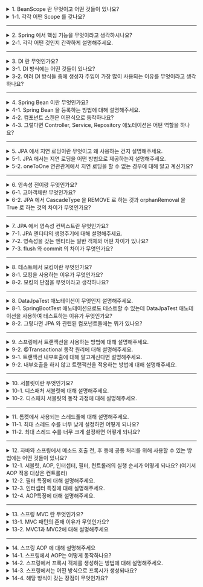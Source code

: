 <details>
  <summary>1. BeanScope 란 무엇이고 어떤 것들이 있나요?</summary>
  빈이 존재할 수 있는 범위를 뜻하며 싱글톤, 프로토타입, 웹 관련 스코프가 있습니다. 스프링 빈은 기본적으로 싱글톤 스코프로 생성됩니다.
</details>
<details>
  <summary>1-1. 각각 어떤 Scope 를 갖나요?</summary>
  1. 싱글톤: 기본 스코프로, 스프링 컨테이너의 시작과 종료까지 유지<br>
  2. 프로토타입: 스프링 컨테이너는 빈의 생성과 의존관계 주입까지만 관여하고 더는 관리하지 않음 프로토타입 스코프 빈을 스프링 컨테이너에 조회하면 스프링 컨테이너는 항상 새로운 인스턴스를 생성해서 반환<br>
  3. 웹 관련 스코프

    request : 웹 요청이 들어오고 나갈때 까지 유지
    session : 웹 세션이 생성되고 종료될때까지 유지
    application : 웹의 서블릿 컨텍스트와 같은 범위로 유지
</details>

---

<details>
  <summary>2. Spring 에서 핵심 기능을 무엇이라고 생각하시나요?</summary>
    스프링의 핵심 기능에는 DI, IoC, AOP, MVC 가 있습니다.
</details>
<details>
  <summary>2-1. 각각 어떤 것인지 간략하게 설명해주세요.</summary>
    1. DI: 의존성 주입이란 객체 간의 의존 관계를 객체 자신이 아닌 외부에서 주입하는 것입니다.<br>
    2. IoC: 제어의 역전이란 객체의 생성, 생명주기의 관리를 외부 컨테이너가 담당하는 것입니다.<br>
    3. AOP: 관점 지향 프로그래밍이란 핵심 비즈니스 로직과 공통 모듈을 분리하여 관리하는 것입니다.<br>
    4. MVC: Model, View, Controller 로 나누어 사용자 인터페이스와 비즈니스 로직을 분리하는 것입니다.
</details>

---

<details>
  <summary>3. DI 란 무엇인가요?</summary>
  의존성 주입을 의미하며 객체들 간의 의존 관계를 설정하는 것입니다.
</details>
<details>
  <summary>3-1. DI 방식에는 어떤 것들이 있나요?</summary>
  setter 주입, 생성자 주입, 필드 주입이 있습니다.
</details>
<details>
  <summary>3-2. 여러 DI 방식들 중에 생성자 주입이 가장 많이 사용되는 이유를 무엇이라고 생각하나요?</summary>
  final 키워드를 사용하여 객체의 불변을 보장할 수 있고, 개발자의 실수로 인해 빈 주입이 이루어지지 않았을 경우 컴파일 시점에서 오류를 확인할 수 있기 때문입니다. 
</details>

---

<details>
  <summary>4. Spring Bean 이란 무엇인가요?</summary>
  스프링 컨테이너에서 생성되고 관리되는 객체입니다.
</details>
<details>
  <summary>4-1. Spring Bean 을 등록하는 방법에 대해 설명해주세요.</summary>
  Spring Bean 을 등록하는 방법에는 Configuration 애노테이션을 사용하여 설정파일을 통해 등록하는 방법과 컴포넌트 스캔을 통해 등록하는 방법이 있습니다.
</details>
<details>
  <summary>4-2. 컴포넌트 스캔은 어떤식으로 동작하나요?</summary>
  스프링 컨테이너가 띄워 질 때 자바 실행 파일이 존재하는 패키지 하위의 @Component 를 가진 클래스들을 스캔하여 스프링 빈으로 등록합니다. @Controller, @Service, @Repository 은 @Component 를 포함하고 있어 컴포넌트 스캔의 대상이 됩니다.
</details>
<details>
  <summary>4-3. 그렇다면 Controller, Service, Repository 애노테이션은 어떤 역할을 하나요?</summary>
  @Controller : 스프링 MVC 컨트롤러로 인식<br>
  @Service : 스프링 비지니스 로직에서 사용 특별한 처리가 따로 없고 비지니스 계층을 인식하는데 도움이 됨<br>
  @Repository : 스프링 데이터 접근 계층에서 사용 데이터 계층에서 발생하는 예외를 스프링이 추상화하여 서비스 계층에서 추상화된 예외에 의존하도록 해줌
</details>

---

<details>
  <summary>5. JPA 에서 지연 로딩이란 무엇이고 왜 사용하는 건지 설명해주세요.</summary>
    지연로딩은 연관관계가 설정된 엔티티를 조회할 때 연관된 엔티티를 조회하지 않고, 실제로 사용될 때 조회하는 것을 의미합니다. 연관관계가 설정된 엔티티를 조회할 때 연관된 엔티티를 조회하지 않고, 실제로 사용될 때 조회하므로 성능상의 이점이 있습니다.
</details>
<details>
  <summary>5-1. JPA 에서는 지연 로딩을 어떤 방법으로 제공하는지 설명해주세요.</summary>
    JPA 에서는 지연 로딩을 프록시 객체를 통해 제공합니다. 프록시 객체는 실제 객체를 대신하여 사용되며, 실제 객체가 사용될 때 초기화되어 사용됩니다.
</details>
<details>
  <summary>5-2. oneToOne 연관관계에서 지연 로딩을 할 수 없는 경우에 대해 알고 계신가요?</summary>
  oneToOne 연관관계에서 연관관계의 주인이 아닌 쪽에서 조회를 할 경우 지연 로딩이 불가능합니다. 연관 관계의 주인이 아닌 쪽에서 조회를 할 경우 외래키를 조회할 수 없기 때문입니다.
</details>

---

<details>
  <summary>6. 영속성 전이랑 무엇인가요?</summary>
  특정 엔티티를 영속 상태로 만들 때 연관된 엔티티로 함께 영속 상태로 만드는 것을 의미합니다.
</details>
<details>
  <summary>6-1. 고아객체란 무엇인가요?</summary>
  부모 엔티티의 참조가 끊어진 자식 엔티티를 의미합니다.
</details>
<details>
  <summary>6-2. JPA 에서 CascadeType 을 REMOVE 로 하는 것과 orphanRemoval 을 True 로 하는 것의 차이가 무엇인가요?</summary>
    CascadeType 을 Delete 로 설정하면 부모 엔티티를 삭제할 때 자식 엔티티도 함께 삭제됩니다. orphanRemoval 을 True 로 설정하면 부모 엔티티와 연관관계가 끊어진 자식 엔티티를 삭제합니다.
</details>

---

<details>
  <summary>7. JPA 에서 영속성 컨텍스트란 무엇인가요?</summary>
  엔티티를 영구 저장하는 환경으로 영속성 컨텍스트에 속한 엔티티들은 JPA 가 관리합니다. 엔티티 메니저를 통해 영속성 컨텍스트에 접근할 수 있습니다.
</details>
<details>
  <summary>7-1. JPA 엔티티의 생명주기에 대해 설명해주세요.</summary>
  비영속 상태 -> 영속 상태 -> 준영속 상태 or 제거 상태
  - 비영속 상태: 영속성 컨텍스트와 전혀 관계가 없는 상태로 일반 자바 객체
  - 영속 상태: 영속성 컨텍스트에서 관리되는 객체. 해당 객체는 flush 전까지 영속성 컨텍스트에만 존재하다가 flush 가 되면 db 에 영속화 됨
  - 준영속 상태: 영속성 컨텍스트에 저장되었다가 분리된 상태
  - 제거 상태: 영속성 컨텍스트에서 제거된 상태
</details>
<details>
  <summary>7-2. 영속성을 갖는 엔티티는 일반 객체와 어떤 차이가 있나요?</summary>
  - 1차 캐시에 저장: PK 를 키로 하는 1차 캐시에 저장. PK 로 조회할 경우 db 를 조회하지 않고 1차 캐시에 있는 엔티티를 반환
  - 동일성 보장: 영속성 컨텍스트는 1차 캐시에 있는 인스턴스를 반환하므로 동일성 보장
  - 쓰기 지연: persis 를 할 때, 쿼리를 db 에 바로 전달하지 않고 1차 캐시에 저장하고 쓰기 지연 SQL 저장소에 저장. 트랜잭션이 커밋되거나 flush 되면 쓰기 지연 SQL 저장소에 쌓여있던 쿼리들을 db 에 전달
  - 변경 감지: jpa 는 영속성 컨텍스트에 엔티티의 최조 상태인 스냅샷을 저장. flush 가 호출되면 현재의 엔티티와 스냅샷을 비교하여 update sql 을 쓰기 지연 SQL 저장소에 추가
</details>
<details>
  <summary>7-3. flush 와 commit 의 차이가 무엇인가요?</summary>
    flush 는 영속성 컨텍스트의 변경 내용을 데이터베이스에 동기화하는 작업을 의미하며 commit 은 트랜잭션의 변경 내용을 데이터베이스에 영구적으로 반영하는 작업을 의미합니다.
</details>

---

<details>
  <summary>8. 테스트에서 모킹이란 무엇인가요?</summary>
  테스트에서 외부 의존성을 가짜 객체로 대체하는 것을 의미합니다.
</details>
<details>
  <summary>8-1. 모킹을 사용하는 이유가 무엇인가요?</summary>
  테스트하고자 하는 객체가 의존하는 외부 객체가 있을 때, 외부 객체의 동작을 제어하거나 특정 상황을 시뮬레이션 하기 위해 사용합니다.
</details>
<details>
  <summary>8-2. 모킹의 단점을 무엇이라고 생각하나요?</summary>
    실제 객체와 다르게 동작할 수 있습니다. 또한, 모킹을 남발하게 되면 테스트 코드가 복잡해질 수 있습니다.
</details>

---

<details>
  <summary>8. DataJpaTest 애노테이션이 무엇인지 설명해주세요.</summary>
    JPA 컴포넌트들을 테스트하기 위한 애노테이션입니다. 전체 컴포넌트가 아닌 JPA 와 관련된 컴포넌트들만 빈을 등록합니다. 또한 트랜잭션 애노테이션을 포함하며 테스트가 끝나면 롤백합니다.
</details>
<details>
  <summary>8-1. SpringBootTest 애노테이션으로도 테스트할 수 있는데 DataJpaTest 애노테이션을 사용하여 테스트하는 이유가 무엇인가요?</summary>
    SpringBootTest 애노테이션은 전체 컴포넌트를 빈으로 등록하기 때문에 테스트 시간이 오래 걸릴 수 있습니다. DataJpaTest 애노테이션은 JPA 와 관련된 컴포넌트들만 빈으로 등록하기 때문에 테스트 시간을 단축할 수 있습니다.
</details>
<details>
  <summary>8-2. 그렇다면 JPA 와 관련된 컴포넌트들에는 뭐가 있나요?</summary>
    JPA 레포지토리, 엔티티, EntityManager 등이 있습니다.
</details>

---

<details>
  <summary>9. 스프링에서 트랜잭션을 사용하는 방법에 대해 설명해주세요.</summary>
xml 설정 파일이나 @Transactional 애노테이션을 메서드나 클래스에 붙여 사용할 수 있습니다.
</details>
<details>
  <summary>9-2. @Transactional 동작 원리에 대해 설명해주세요. </summary>
  스프링에서는 AOP 를 사용하여 프록시 객체를 등록합니다. 메서드나 클래스에 @Transactional 애노테이션이 있다면 스프링은 해당 클래스의 프록시 객체를 빈으로 등록합니다. 클라이언트가 프록시 객체를 호출하면 프록시에서 트랜잭션을 시작한 후 실제 객체를 호출하고 제어권이 프록시로 넘어오면 커밋이나 롤백을 하게됩니다. 
</details>
<details>
  <summary>9-1. 트랜잭션 내부호출에 대해 알고계신다면 설명해주세요.</summary>
  스프링에서 트랜잭션은 프록시 객체롤 호출하며 적용이 되는데, 이 때 프록시 객체가 아닌 메서드 내부에서 실제 대상객체를 통해 내부에서 호출하게 된다면 @Transactional 애노테이션이 동작하지 않게 됩니다. 이 경우를 트랜잭션 내부호출이라고 합니다.
</details>
<details>
  <summary>9-2. 내부호출을 하지 않고 트랜잭션을 적용하는 방법에 대해 설명해주세요.</summary>
  별도의 클래스를 만들고 그 클래스를 기반으로 등록된 프록시 객체를 통해 메서드를 호출하면 트랜잭션을 적용할 수 있습니다.
</details>

---

<details>
  <summary>10. 서블릿이란 무엇인가요?</summary>
  서블릿이란 서버에서 해야하는 업무 중 비니지스 로직을 제외한 업무(소켓 연결, 세션 관리, HTTP 메시지 파싱 등)을 해주는 역할하며 각 요청마다 서블릿이 존재합니다.
</details>
<details>
  <summary>10-1. 디스패처 서블릿에 대해 설명해주세요.</summary>
  각 요청을 별도의 서블릿에서 처리하지 않고 공통으로 한 서블릿에서 처리하도록 하는 프론트 서블릿의 한 종류입니다. 디스패서 서블릿에서 모든 요청을 받고 알맞은 컨트롤러를 호출합니다.
</details>
<details>
  <summary>10-2. 디스패처 서블릿의 동작 과정에 대해 설명해주세요.</summary>
  디스패처 서블릿에 요청이 발생하면 핸들러 매핑 정보를 통해  URL에 매핑되는 컨트롤러를 조회합니다. 매핑된 컨트롤러를 처리할 수 있는 어댑터를 조회하고 어댑터를 통해 컨트롤러를 실행시키고 컨트롤러에서 반환하는 응답 메시지를 클라이언트에게 응답합니다.
</details>

---

<details>
  <summary>11. 톰켓에서 사용되는 스레드풀에 대해 설명해주세요.</summary>
  서버에 요청이 발생했을 때 톰켓에서는 스레드를 사용하여 해당 요청을 처리하게 됩니다. 스레드풀은 생성 비용이 높은 스레드를 미리 생성해놓고 관리하는 풀입니다.
</details>
<details>
  <summary>11-1. 최대 스레드 수를 너무 낮게 설정하면 어떻게 되나요?</summary>
  서버 리소스가 여유롭더라도 사용할 수 있는 스레드가 없기 때문에 클라이언트의 응답이 지연될 수 있습니다. 즉 서버 자원을 비효율적으로 사용하게됩니다.
</details>
<details>
  <summary>11-2. 최대 스레드 수를 너무 크게 설정하면 어떻게 되나요?</summary>
  CPU나 메모리의 리소스 임계점에 도달하여 서버가 다운됩니다.
</details>

---

<details>
  <summary>12. 자바와 스프링에서 메소드 호출 전, 후 등에 공통 처리를 위해 사용할 수 있는 방법에는 어떤 것들이 있나요?</summary>
  필터, 인터셉터, AOP 가 있습니다.
</details>
<details>
  <summary>12-1. 서블릿, AOP, 인터셉터, 필터, 컨트롤러의 실행 순서가 어떻게 되나요? (여기서 AOP 적용 대상은 컨트롤러)</summary>
    필터, 서블릿, 인터셉터, AOP, 컨트롤러 순으로 진행됩니다.
</details>
<details>
  <summary>12-2. 필터 특징에 대해 설명해주세요.</summary>

- 서블릿 컨테이너에서 관리
- 단위: 서블릿 요청
- 디스패처 서블릿 실행 전 동작
- ServletRequest, ServletResponse 교체 가능
- 스프링 빈 접근 불가
- 주로 스프링과 무관하게 전역적으로 처리해야하는 작업들을 처리
- 인코딩 변환 처리, 헤더 토큰 유무 확인 검사 등에 사용 
- servlet 의 Filter 인터페이스를 구현하여 생성 
```
1. init() : 필터 가 생성될 때 수행되는 메소드
2. doFilter() : Request, Response가 필터를 거칠 때 수행되는 메소드
3. destroy() : 필터가 소멸될 때 수행되는 메소드
```

</details>
<details>
  <summary>12-3. 인터셉터 특징에 대해 설명해주세요.</summary>

- 인터셉터는 스프링 컨테이너에서 관리
- 단위: 서블릿 요청
- 디스패처 서블릿과 컨트롤러 사이에 동작
- Request, Response 교체 불가 (내부 값 조작은 가능)
- 스프링에서 관리하는 빈 사용 가능
- 클라이언트의 요청과 관련되어 전역적으로 처리해야하는 작업들을 처리
- 로그인 체크, 권한 체크 등에 사용
- HandlerInterceptor 인터페이스를 구현하여 생성
```
1. preHandle() : 컨트롤러 호출 전에 호출(핸들러 어댑터 호출 전), preHandle 의 응답값이 true 이면 다음으로 진행하고, false 이면 더는 진행X
2. postHandle() : 컨트롤러 호출 후에 호출(핸들러 어댑터 호출 후에 호출)
3. afterCompletion() : 뷰가 렌더링 된 이후에 호출, 예외가 발생해도 항상 호출
```

</details>
<details>
  <summary>12-4. AOP특징에 대해 설명해주세요.</summary>

- 단위: 메소드
- 메소드 앞에 프록시 패턴의 형태로 실행
- OOP 를 보완하기 위해 나온 개념
- 로깅, 트랜잭션에 사용
- 필터와 인터셉터와 다르게 비지니스 로직을 처리할 때 사용
- 애노테이션, 파라미터 등 다양한 방법으로 대상을 지정 할 수 있음
- JoinPoint 를 통해 타켓 메서드 호출
```
- @Before: 대상 메서드의 수행 전
- @After: 대상 메소드의 수행 후
- @After-returning: 대상 메소드의 정상적인 수행 후
- @After-throwing: 예외발생 후
- @Around: 대상 메서드의 수행 전, 후
```

</details>


---

<details>
  <summary>13. 스프링 MVC 란 무엇인가요?</summary>
  비지니스 로직과 화면을 함께 처리했던 것을 모델, 컨트롤러와 뷰 영역으로 나눈 것입니다.
모델은 뷰에 필요한 데이터를 담아두는 곳으로 뷰를 화면을 렌더링 하는 작업에만 집중할 수 있게 해줍니다.
뷰는 모델에 담겨있는 데이터를 사용하여 화면을 그리는 일에 집중합니다.
컨트롤러는 요청을 받아 비니지스 로직을 실행하고 뷰에 전달할 데이터를 모델이 담아 뷰에게 넘겨줍니다.
</details>
<details>
  <summary>13-1. MVC 패턴의 존재 이유가 무엇인가요?</summary>
  비지니스 로직과 뷰 렌더링 작업의 변경의 라이프 사이클이 다르기 때문에 각각 관리하는 것이 유지보수에 효과적이기 때문입니다..
</details>
<details>
  <summary>13-2. MVC1과 MVC2에 대해 설명해주세요</summary>

- MVC1: 컨트롤러가 데이터를 모델에 담고 뷰는 모델을 참조하여 화면을 렌더링
- MVC2: 서비스와 리포지토리 계층을 추가하여 각각 비지니스 로직과 데이터 접근 로직을 담당. 컨트롤러는 서비스를 호출하여 얻은 데이터를 모델에 담고 뷰는 화면을 렌더링
    
</details>

---

<details>
  <summary>14. 스프링 AOP 에 대해 설명해주세요</summary>
    AOP는 관점 지향 프로그래밍이라는 뜻으로, 공통 관심 사항과 핵심 관심 사항을 분리하여 유지보수성을 높인 프로그래밍 페러다임입니다.
</details>
<details>
  <summary>14-1. 스프링에서 AOP는 어떻게 동작하나요?</summary>
  스프링에서 AOP는 런타임에 프록시 객체를 통해 동작합니다. 프록시 객체가 대상 객체의 메소드 호출을 가로채어, 메소드 전후로 공통 로직을 실행할 수 있도록 합니다.
</details>
<details>
  <summary>14-2. 스프링에서 프록시 객체를 생성하는 방법에 대해 설명해주세요.</summary>
  JDK 동적 프록시나 CGLIB 프록시를 통해 생성하는 방법이 있습니다.

  - JDK 동적 프록시 : 인터페이스를 기반으로 프록시를 생성. 타겟 인터페이스를 구현한 프록시 객체를 리플렉션을 사용하여 생성
  - CGLIB 프록시 : 상속을 기반으로 프록시를 생성. 바이트 코드를 조작하여 타겟 클래스를 상속하는 프록시 객체를 생성

</details>
<details>
  <summary>14-3. 스프링에서는 어떤 방식으로 프록시가 생성되나요?</summary>
  CGLIB 방식으로 생성됩니다.
</details>
<details>
  <summary>14-4. 해당 방식이 갖는 장점이 무엇인가요?</summary>
  기존 구현체의 상속을 통해 프록시를 생성하므로 동적 프록시 방식과는 달리 인터페이스를 별도로 생성할 필요가 없습니다. 또한, 리플렉션을 사용하는 동적 프록시와는 달리 바이트 코드를 조작하여 생성하므로 성능적인 이점도 있습니다.
</details>
